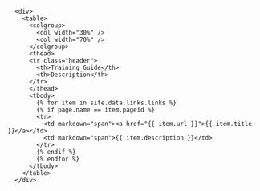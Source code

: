       <div>
        <table>
          <colgroup>
            <col width="30%" />
            <col width="70%" />
          </colgroup>
          <thead>
          <tr class="header">
            <th>Training Guide</th>
            <th>Description</th>
          </tr>
          </thead>
          <tbody>
            {% for item in site.data.links.links %}
            {% if page.name == item.pageid %}
            <tr>
              <td markdown="span"><a href="{{ item.url }}">{{ item.title }}</a></td>
              <td markdown="span">{{ item.description }}</td>
            </tr>    
            {% endif %}
            {% endfor %}
          </tbody>
        </table>
      </div>
